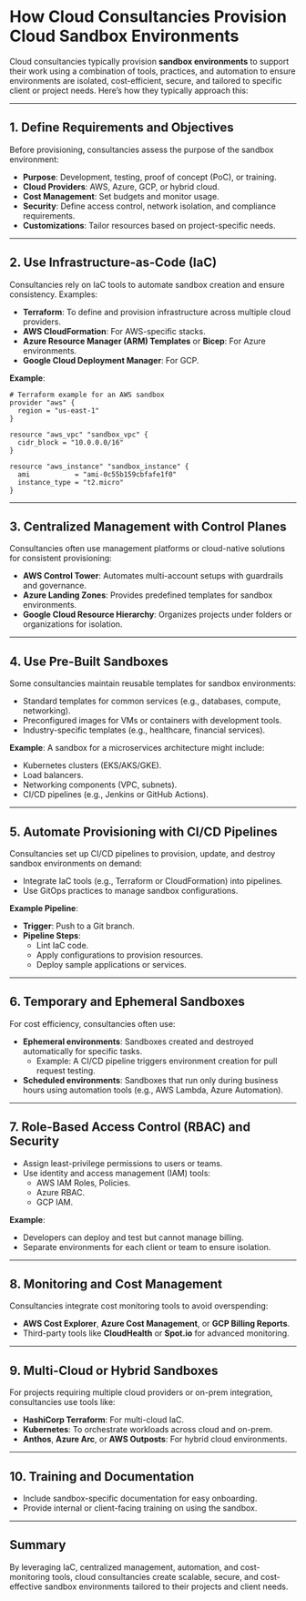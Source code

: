 
# How Cloud Consultancies Provision Cloud Sandbox Environments

Cloud consultancies typically provision **sandbox environments** to support their work using a combination of tools, practices, and automation to ensure environments are isolated, cost-efficient, secure, and tailored to specific client or project needs. Here’s how they typically approach this:

---

## **1. Define Requirements and Objectives**
Before provisioning, consultancies assess the purpose of the sandbox environment:
- **Purpose**: Development, testing, proof of concept (PoC), or training.
- **Cloud Providers**: AWS, Azure, GCP, or hybrid cloud.
- **Cost Management**: Set budgets and monitor usage.
- **Security**: Define access control, network isolation, and compliance requirements.
- **Customizations**: Tailor resources based on project-specific needs.

---

## **2. Use Infrastructure-as-Code (IaC)**
Consultancies rely on IaC tools to automate sandbox creation and ensure consistency. Examples:
- **Terraform**: To define and provision infrastructure across multiple cloud providers.
- **AWS CloudFormation**: For AWS-specific stacks.
- **Azure Resource Manager (ARM) Templates** or **Bicep**: For Azure environments.
- **Google Cloud Deployment Manager**: For GCP.

**Example**:
```hcl
# Terraform example for an AWS sandbox
provider "aws" {
  region = "us-east-1"
}

resource "aws_vpc" "sandbox_vpc" {
  cidr_block = "10.0.0.0/16"
}

resource "aws_instance" "sandbox_instance" {
  ami           = "ami-0c55b159cbfafe1f0"
  instance_type = "t2.micro"
}
```

---

## **3. Centralized Management with Control Planes**
Consultancies often use management platforms or cloud-native solutions for consistent provisioning:
- **AWS Control Tower**: Automates multi-account setups with guardrails and governance.
- **Azure Landing Zones**: Provides predefined templates for sandbox environments.
- **Google Cloud Resource Hierarchy**: Organizes projects under folders or organizations for isolation.

---

## **4. Use Pre-Built Sandboxes**
Some consultancies maintain reusable templates for sandbox environments:
- Standard templates for common services (e.g., databases, compute, networking).
- Preconfigured images for VMs or containers with development tools.
- Industry-specific templates (e.g., healthcare, financial services).

**Example**: A sandbox for a microservices architecture might include:
- Kubernetes clusters (EKS/AKS/GKE).
- Load balancers.
- Networking components (VPC, subnets).
- CI/CD pipelines (e.g., Jenkins or GitHub Actions).

---

## **5. Automate Provisioning with CI/CD Pipelines**
Consultancies set up CI/CD pipelines to provision, update, and destroy sandbox environments on demand:
- Integrate IaC tools (e.g., Terraform or CloudFormation) into pipelines.
- Use GitOps practices to manage sandbox configurations.

**Example Pipeline**:
- **Trigger**: Push to a Git branch.
- **Pipeline Steps**:
  - Lint IaC code.
  - Apply configurations to provision resources.
  - Deploy sample applications or services.

---

## **6. Temporary and Ephemeral Sandboxes**
For cost efficiency, consultancies often use:
- **Ephemeral environments**: Sandboxes created and destroyed automatically for specific tasks.
  - Example: A CI/CD pipeline triggers environment creation for pull request testing.
- **Scheduled environments**: Sandboxes that run only during business hours using automation tools (e.g., AWS Lambda, Azure Automation).

---

## **7. Role-Based Access Control (RBAC) and Security**
- Assign least-privilege permissions to users or teams.
- Use identity and access management (IAM) tools:
  - AWS IAM Roles, Policies.
  - Azure RBAC.
  - GCP IAM.

**Example**:
- Developers can deploy and test but cannot manage billing.
- Separate environments for each client or team to ensure isolation.

---

## **8. Monitoring and Cost Management**
Consultancies integrate cost monitoring tools to avoid overspending:
- **AWS Cost Explorer**, **Azure Cost Management**, or **GCP Billing Reports**.
- Third-party tools like **CloudHealth** or **Spot.io** for advanced monitoring.

---

## **9. Multi-Cloud or Hybrid Sandboxes**
For projects requiring multiple cloud providers or on-prem integration, consultancies use tools like:
- **HashiCorp Terraform**: For multi-cloud IaC.
- **Kubernetes**: To orchestrate workloads across cloud and on-prem.
- **Anthos**, **Azure Arc**, or **AWS Outposts**: For hybrid cloud environments.

---

## **10. Training and Documentation**
- Include sandbox-specific documentation for easy onboarding.
- Provide internal or client-facing training on using the sandbox.

---

## Summary
By leveraging IaC, centralized management, automation, and cost-monitoring tools, cloud consultancies create scalable, secure, and cost-effective sandbox environments tailored to their projects and client needs.
